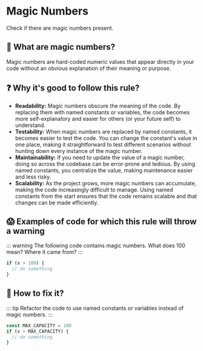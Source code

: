 # Magic Numbers

Check if there are magic numbers present.

## 📖 What are magic numbers?

Magic numbers are hard-coded numeric values that appear directly in your code without an obvious explanation of their meaning or purpose.

## ❓ Why it's good to follow this rule?

- **Readability:** Magic numbers obscure the meaning of the code. By replacing them with named constants or variables, the code becomes more self-explanatory and easier for others (or your future self) to understand.
- **Testability:** When magic numbers are replaced by named constants, it becomes easier to test the code. You can change the constant's value in one place, making it straightforward to test different scenarios without hunting down every instance of the magic number.
- **Maintainability:** If you need to update the value of a magic number, doing so across the codebase can be error-prone and tedious. By using named constants, you centralize the value, making maintenance easier and less risky.
- **Scalability:** As the project grows, more magic numbers can accumulate, making the code increasingly difficult to manage. Using named constants from the start ensures that the code remains scalable and that changes can be made efficiently.

## 😱 Examples of code for which this rule will throw a warning

::: warning
The following code contains magic numbers. What does 100 mean? Where it came from?
:::

```javascript
if (x > 100) {
  // do something
}
```

## 🤩 How to fix it?

::: tip
Refactor the code to use named constants or variables instead of magic numbers.
:::

```javascript
const MAX_CAPACITY = 100
if (x > MAX_CAPACITY) {
  // do something
}
```
